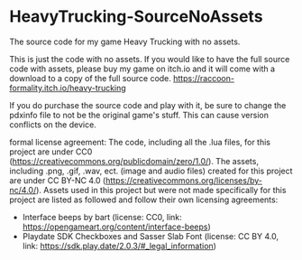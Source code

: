 # HeavyTrucking-SourceNoAssets
The source code for my game Heavy Trucking with no assets.

This is just the code with no assets. If you would like to have the full source code with assets, please buy my game on itch.io and it will come with a download to a copy of the full source code.
https://raccoon-formality.itch.io/heavy-trucking

If you do purchase the source code and play with it, be sure to change the pdxinfo file to not be the original game's stuff. This can cause version conflicts on the device.

formal license agreement:
  The code, including all the .lua files, for this project are under CC0 (https://creativecommons.org/publicdomain/zero/1.0/). The assets, including .png, .gif, .wav, ect. (image and audio files) created for this project are under CC BY-NC 4.0 (https://creativecommons.org/licenses/by-nc/4.0/). Assets used in this project but were not made specifically for this project are listed as followed and follow their own licensing agreements:

  - Interface beeps by bart (license: CC0, link: https://opengameart.org/content/interface-beeps)
  - Playdate SDK Checkboxes and Sasser Slab Font (license: CC BY 4.0, link: https://sdk.play.date/2.0.3/#_legal_information)
